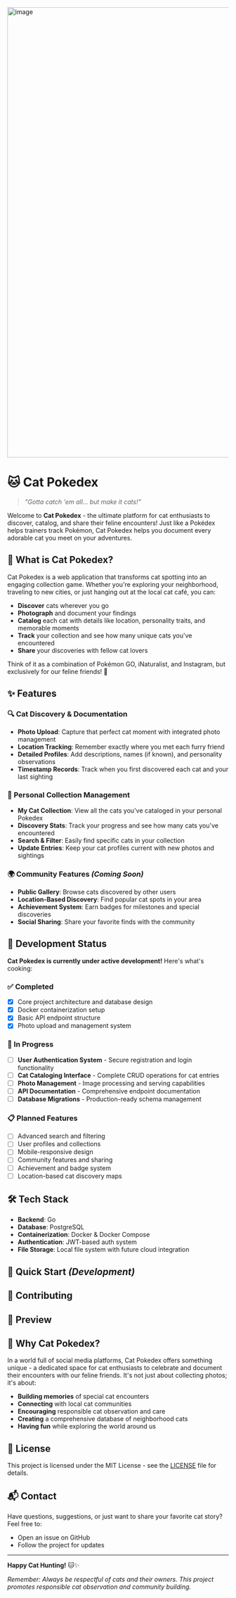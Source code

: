 <img width="1536" height="1024" alt="image" src="https://github.com/user-attachments/assets/a8e03299-4717-4ee8-b498-0db611c717c6" />

# 🐱 Cat Pokedex

> *"Gotta catch 'em all... but make it cats!"*

Welcome to **Cat Pokedex** - the ultimate platform for cat enthusiasts to discover, catalog, and share their feline encounters! Just like a Pokédex helps trainers track Pokémon, Cat Pokedex helps you document every adorable cat you meet on your adventures.

## 🎯 What is Cat Pokedex?

Cat Pokedex is a web application that transforms cat spotting into an engaging collection game. Whether you're exploring your neighborhood, traveling to new cities, or just hanging out at the local cat café, you can:

- **Discover** cats wherever you go
- **Photograph** and document your findings
- **Catalog** each cat with details like location, personality traits, and memorable moments
- **Track** your collection and see how many unique cats you've encountered
- **Share** your discoveries with fellow cat lovers

Think of it as a combination of Pokémon GO, iNaturalist, and Instagram, but exclusively for our feline friends! 🐾

## ✨ Features

### 🔍 Cat Discovery & Documentation
- **Photo Upload**: Capture that perfect cat moment with integrated photo management
- **Location Tracking**: Remember exactly where you met each furry friend
- **Detailed Profiles**: Add descriptions, names (if known), and personality observations
- **Timestamp Records**: Track when you first discovered each cat and your last sighting

### 👤 Personal Collection Management
- **My Cat Collection**: View all the cats you've cataloged in your personal Pokedex
- **Discovery Stats**: Track your progress and see how many cats you've encountered
- **Search & Filter**: Easily find specific cats in your collection
- **Update Entries**: Keep your cat profiles current with new photos and sightings

### 🌍 Community Features *(Coming Soon)*
- **Public Gallery**: Browse cats discovered by other users
- **Location-Based Discovery**: Find popular cat spots in your area
- **Achievement System**: Earn badges for milestones and special discoveries
- **Social Sharing**: Share your favorite finds with the community

## 🚧 Development Status

**Cat Pokedex is currently under active development!** Here's what's cooking:

### ✅ Completed
- [x] Core project architecture and database design
- [x] Docker containerization setup
- [x] Basic API endpoint structure
- [x] Photo upload and management system

### 🔨 In Progress
- [ ] **User Authentication System** - Secure registration and login functionality
- [ ] **Cat Cataloging Interface** - Complete CRUD operations for cat entries
- [ ] **Photo Management** - Image processing and serving capabilities
- [ ] **API Documentation** - Comprehensive endpoint documentation
- [ ] **Database Migrations** - Production-ready schema management

### 📋 Planned Features
- [ ] Advanced search and filtering
- [ ] User profiles and collections
- [ ] Mobile-responsive design
- [ ] Community features and sharing
- [ ] Achievement and badge system
- [ ] Location-based cat discovery maps

## 🛠 Tech Stack

- **Backend**: Go
- **Database**: PostgreSQL
- **Containerization**: Docker & Docker Compose
- **Authentication**: JWT-based auth system
- **File Storage**: Local file system with future cloud integration

## 🚀 Quick Start *(Development)*

## 🤝 Contributing

## 📸 Preview

## 🐾 Why Cat Pokedex?

In a world full of social media platforms, Cat Pokedex offers something unique - a dedicated space for cat enthusiasts to celebrate and document their encounters with our feline friends. It's not just about collecting photos; it's about:

- **Building memories** of special cat encounters
- **Connecting** with local cat communities
- **Encouraging** responsible cat observation and care
- **Creating** a comprehensive database of neighborhood cats
- **Having fun** while exploring the world around us

## 📝 License

This project is licensed under the MIT License - see the [LICENSE](LICENSE) file for details.

## 📬 Contact

Have questions, suggestions, or just want to share your favorite cat story? Feel free to:

- Open an issue on GitHub
- Follow the project for updates

---

**Happy Cat Hunting!** 🐱✨

*Remember: Always be respectful of cats and their owners. This project promotes responsible cat observation and community building.*
